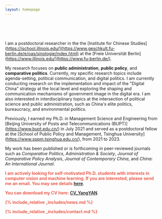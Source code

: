 ```yaml
---
layout: homepage
---
```


<h1 id="about-me"></h1>

<h2 style="margin: 80px 0px 10px;"></h2>

I am a postdoctoral researcher in the the [Institute for Chinese Studies](https://ischool.illinois.edu/](https://www.geschkult.fu-berlin.de/e/oas/sinologie/index.html) at the [Freie Universität Berlin](https://www.illinois.edu/](https://www.fu-berlin.de/).

My research focuses on **public administration**, **public policy**, and **comparative politics**. Currently, my specific research topics include agenda-setting, political communication, and digital politics. I am currently conducting research on the implementation and impact of the "Digital China" strategy at the local level and exploring the shaping and communication mechanisms of government image in the digital era. I am also interested in interdisciplinary topics at the intersection of political science and public administration, such as China's elite politics, bureaucracy, and environmental politics.

Previously, I earned my Ph.D. in Management Science and Engineering from [Beijing University of Posts and Telecommunications (BUPT)] (https://www.bupt.edu.cn/) in July 2021 and served as a postdoctoral fellow at the [School of Public Policy and Management, Tsinghua University] (https://www.sppm.tsinghua.edu.cn/), from 2021 to 2023. 

My work has been published or is forthcoming in peer-reviewed journals such as *Comparative Politics*, *Administration & Society*, *Journal of Comparative Policy Analysis*, *Journal of Contemporary China*, and *China: An International Journal*.

<strong style="color:#e74d3c; font-weight:600"><strong style="color:#e74d3c; font-weight:600">I am actively looking for self-motivated Ph.D. students with interests in computer vision and machine learning. If you are interested, please send me an email. You may see details [here](./openings/).</strong>

You can download my CV here: [CV_YangYAN](.assets/file/CV_YangYAN202411.pdf).

{% include_relative _includes/news.md %}

{% include_relative _includes/contact.md %}
